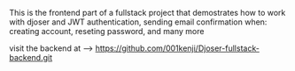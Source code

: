 This is the frontend part of a fullstack project that demostrates how to work with djoser and JWT authentication, sending email confirmation when: creating account, reseting password, and many more

visit the backend at --> https://github.com/001kenji/Djoser-fullstack-backend.git
